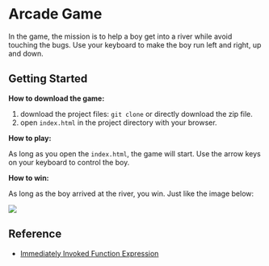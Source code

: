 
# Arcade Game

In the game, the mission is to help a boy get into a river while avoid touching the bugs. Use your keyboard to make the boy run left and right, up and down.

## Getting Started

**How to download the game:**

1. download the project files: `git clone` or directly download the zip file.
2. open `index.html` in the project directory with your browser.

**How to play:**

As long as you open the `index.html`, the game will start. Use the arrow keys on your keyboard to control the boy.

**How to win:**

As long as the boy arrived at the river, you win. Just like the image below:

![](https://ws4.sinaimg.cn/large/006tNc79ly1fnu09b52u2j30tu0v4q7p.jpg)


## Reference

- [Immediately Invoked Function Expression](https://stackoverflow.com/questions/9053842/advanced-javascript-why-is-this-function-wrapped-in-parentheses)
